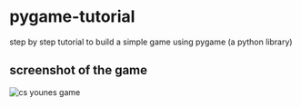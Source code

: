 # pygame-tutorial
step by step tutorial to build a simple game using pygame (a python library)
## screenshot of the game
![cs younes game]()

